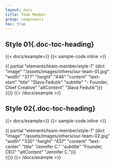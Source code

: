 ```yaml
---
layout: docs
title: Team Member
group: components
toc: true
---
```

## Style 01{.doc-toc-heading}
{{< docs/example>}}
{{< sample-code.inline >}}
<div style="max-width: 337px">
	{{ partial "elements/team-member/style-1" (dict "image" "/assets/images/others/our-team-01.jpg"
	"width" "377" "height" "446"
	"content" "text-start"
	"title" "Slava Fedutik"
	"subtitle" "- Founder, Chief Creative"
	"altContent" "Slava Fedutik")}}
</div>
{{</ sample-code.inline >}}
{{< /docs/example >}}

## Style 02{.doc-toc-heading}
{{< docs/example>}}
{{< sample-code.inline >}}
<div style="max-width: 337px">
	{{ partial "elements/team-member/style-1" (dict "image" "/assets/images/others/our-team-02.jpg"
	"width" "330" "height" "437"
	"content" "text-center"
	"title" "Jennifer C." "subtitle" "Founder, CEO"
	"altContent" "Jennifer C.")}}
</div>
{{</ sample-code.inline >}}
{{< /docs/example >}}
